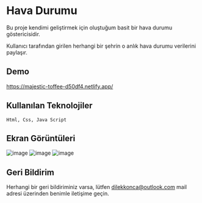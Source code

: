 # Hava Durumu

Bu proje kendimi geliştirmek için oluştuğum basit bir hava durumu göstericisidir. 

Kullanıcı tarafından girilen herhangi bir şehrin o anlık hava durumu verilerini paylaşır.

## Demo

https://majestic-toffee-d50df4.netlify.app/

## Kullanılan Teknolojiler

`Html, Css, Java Script`

## Ekran Görüntüleri

![image](https://github.com/dilekatlay/Hava-Durumu/assets/127104444/9092794f-cf89-468a-887f-1527fa6fc902)
![image](https://github.com/dilekatlay/Hava-Durumu/assets/127104444/f334b592-3f76-4a9c-a93b-410e0125754b)
![image](https://github.com/dilekatlay/Hava-Durumu/assets/127104444/8f426d26-10f1-4a9c-a46c-11379b8ce574)

## Geri Bildirim

Herhangi bir geri bildiriminiz varsa, lütfen dilekkonca@outlook.com mail adresi üzerinden benimle iletişime geçin.
